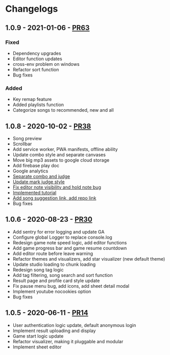 # Changelogs

## 1.0.9 - 2021-01-06 - [PR63](https://github.com/henryz00/Rhythm-Plus-Music-Game/pull/38)

### Fixed

* Dependency upgrades
* Editor function updates
* cross-env problem on windows
* Refactor sort function
* Bug fixes

### Added

* Key remap feature
* Added playlists function
* Categorize songs to recommended, new and all

## 1.0.8 - 2020-10-02 - [PR38](https://github.com/henryz00/Rhythm-Plus-Music-Game/pull/38)

* Song preview
* Scrollbar
* Add service worker, PWA manifests, offline ability
* Update combo style and separate canvases
* Move big mp3 assets to google cloud storage
* Add firebase play doc
* Google analytics
* [Separate combo and judge](https://github.com/henryz00/Rhythm-Plus-Music-Game/pull/38/commits/237044cc6a8117117f28a346da7ac33e8f863e80)
* [Update mark judge style](https://github.com/henryz00/Rhythm-Plus-Music-Game/pull/38/commits/58dc8e3bd44f93fff001136a7506a35227d01d53)
* [Fix editor note visibility and hold note bug](https://github.com/henryz00/Rhythm-Plus-Music-Game/pull/38/commits/35c921c3d2e19ccb950dcfd7e254a9ddf6116e44)
* [Implemented tutorial](https://github.com/henryz00/Rhythm-Plus-Music-Game/pull/38/commits/332c35e97913303af587fd364a7bf4e396b21ba8)
* [Add song suggestion link, add repo link](https://github.com/henryz00/Rhythm-Plus-Music-Game/pull/38/commits/9032cc8be64defb0784461b1cf563f4a1d60e476)
* Bug fixes



## 1.0.6 - 2020-08-23 - [PR30](https://github.com/henryz00/Rhythm-Plus-Music-Game/pull/30)

* Add sentry for error logging and update GA
* Configure global Logger to replace console.log
* Redesign game note speed logic, add editor functions
* Add game progress bar and game resume countdown
* Add editor route before leave warning
* Refactor themes and visualizers, add star visualizer \(new default theme\)
* Update studio loading to chunk loading
* Redesign song tag logic
* Add tag filtering, song search and sort function
* Result page and profile card style update
* Fix pause menu bug, add icons, add sheet detail modal
* Implement youtube nocookies option
* Bug fixes

## 1.0.5 - 2020-06-11 - [PR14](https://github.com/henryz00/Rhythm-Plus-Music-Game/pull/14)

* User authentication logic update, default anonymous login
* Implement result uploading and display
* Game start logic update
* Refactor visualizer, making it pluggable and modular
* Implement sheet editor



